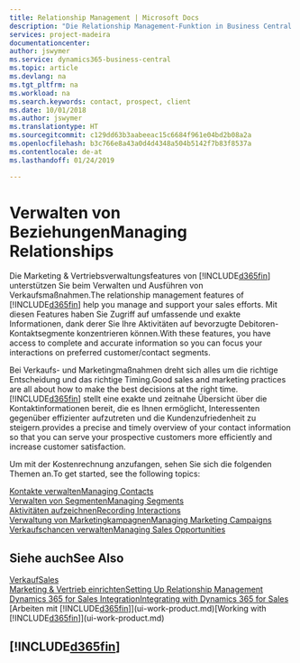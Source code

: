 ```yaml
---
title: Relationship Management | Microsoft Docs
description: "Die Relationship Management-Funktion in Business Central unterstützt Ihr Verkaufsanstrengungen und Sie können damit auf Informationen Ihrer Kontakte und auf Vermögensfunktionen effizient zugreifen."
services: project-madeira
documentationcenter: 
author: jswymer
ms.service: dynamics365-business-central
ms.topic: article
ms.devlang: na
ms.tgt_pltfrm: na
ms.workload: na
ms.search.keywords: contact, prospect, client
ms.date: 10/01/2018
ms.author: jswymer
ms.translationtype: HT
ms.sourcegitcommit: c129dd63b3aabeeac15c6684f961e04bd2b08a2a
ms.openlocfilehash: b3c766e8a43a0d4d4348a504b5142f7b83f8537a
ms.contentlocale: de-at
ms.lasthandoff: 01/24/2019

---
```

# <a name="managing-relationships"></a><span data-ttu-id="091af-103">Verwalten von Beziehungen</span><span class="sxs-lookup"><span data-stu-id="091af-103">Managing Relationships</span></span>
<span data-ttu-id="091af-104">Die Marketing & Vertriebsverwaltungsfeatures von [!INCLUDE[d365fin](includes/d365fin_md.md)] unterstützen Sie beim Verwalten und Ausführen von Verkaufsmaßnahmen.</span><span class="sxs-lookup"><span data-stu-id="091af-104">The relationship management features of [!INCLUDE[d365fin](includes/d365fin_md.md)] help you manage and support your sales efforts.</span></span> <span data-ttu-id="091af-105">Mit diesen Features haben Sie Zugriff auf umfassende und exakte Informationen, dank derer Sie Ihre Aktivitäten auf bevorzugte Debitoren-Kontaktsegmente konzentrieren können.</span><span class="sxs-lookup"><span data-stu-id="091af-105">With these features, you have access to complete and accurate information so you can focus your interactions on preferred customer/contact segments.</span></span>

<span data-ttu-id="091af-106">Bei Verkaufs- und Marketingmaßnahmen dreht sich alles um die richtige Entscheidung und das richtige Timing.</span><span class="sxs-lookup"><span data-stu-id="091af-106">Good sales and marketing practices are all about how to make the best decisions at the right time.</span></span> [!INCLUDE[d365fin](includes/d365fin_md.md)] <span data-ttu-id="091af-107">stellt eine exakte und zeitnahe Übersicht über die Kontaktinformationen bereit, die es Ihnen ermöglicht, Interessenten gegenüber effizienter aufzutreten und die Kundenzufriedenheit zu steigern.</span><span class="sxs-lookup"><span data-stu-id="091af-107">provides a precise and timely overview of your contact information so that you can serve your prospective customers more efficiently and increase customer satisfaction.</span></span>

<span data-ttu-id="091af-108">Um mit der Kostenrechnung anzufangen, sehen Sie sich die folgenden Themen an.</span><span class="sxs-lookup"><span data-stu-id="091af-108">To get started, see the following topics:</span></span>

[<span data-ttu-id="091af-109">Kontakte verwalten</span><span class="sxs-lookup"><span data-stu-id="091af-109">Managing Contacts</span></span>](marketing-contacts.md)  
[<span data-ttu-id="091af-110">Verwalten von Segmenten</span><span class="sxs-lookup"><span data-stu-id="091af-110">Managing Segments</span></span>](marketing-segments.md)  
[<span data-ttu-id="091af-111">Aktivitäten aufzeichnen</span><span class="sxs-lookup"><span data-stu-id="091af-111">Recording Interactions</span></span>](marketing-interactions.md)  
[<span data-ttu-id="091af-112">Verwaltung von Marketingkampagnen</span><span class="sxs-lookup"><span data-stu-id="091af-112">Managing Marketing Campaigns</span></span>](marketing-campaigns.md)  
[<span data-ttu-id="091af-113">Verkaufschancen verwalten</span><span class="sxs-lookup"><span data-stu-id="091af-113">Managing Sales Opportunities</span></span>](marketing-manage-sales-opportunities.md)

## <a name="see-also"></a><span data-ttu-id="091af-114">Siehe auch</span><span class="sxs-lookup"><span data-stu-id="091af-114">See Also</span></span>
[<span data-ttu-id="091af-115">Verkauf</span><span class="sxs-lookup"><span data-stu-id="091af-115">Sales</span></span>](sales-manage-sales.md)  
[<span data-ttu-id="091af-116">Marketing & Vertrieb einrichten</span><span class="sxs-lookup"><span data-stu-id="091af-116">Setting Up Relationship Management</span></span>](marketing-setup-marketing.md)  
[<span data-ttu-id="091af-117">Dynamics 365 for Sales Integration</span><span class="sxs-lookup"><span data-stu-id="091af-117">Integrating with Dynamics 365 for Sales</span></span>](marketing-integrate-dynamicscrm.md)  
<span data-ttu-id="091af-118">[Arbeiten mit [!INCLUDE[d365fin](includes/d365fin_md.md)]](ui-work-product.md)</span><span class="sxs-lookup"><span data-stu-id="091af-118">[Working with [!INCLUDE[d365fin](includes/d365fin_md.md)]](ui-work-product.md)</span></span>  

## [!INCLUDE[d365fin](includes/free_trial_md.md)]  

